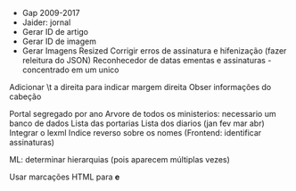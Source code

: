 - Gap 2009-2017
- Jaider: jornal
- Gerar ID de artigo
- Gerar ID de imagem 
- Gerar Imagens Resized
Corrigir erros de assinatura e hifenização (fazer releitura do JSON)
Reconhecedor de datas ementas e assinaturas - concentrado em um unico

Adicionar \t a direita para indicar margem direita
Obser informações do cabeção


Portal segregado por ano
Arvore de todos os ministerios: necessario um banco de dados
Lista das portarias
Lista dos diarios (jan fev mar abr)
Integrar o lexml
Indice reverso sobre os nomes (Frontend: identificar assinaturas)

ML: determinar hierarquias (pois aparecem múltiplas vezes)

Usar marcações HTML para <B> e <I>
